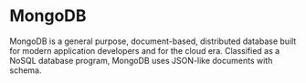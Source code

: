 # MongoDB
MongoDB is a general purpose, document-based, distributed database built for modern application developers and for the cloud era.  Classified as a NoSQL database program, MongoDB uses JSON-like documents with schema. 
